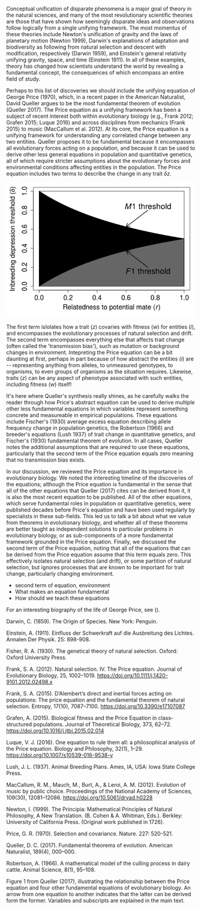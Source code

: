 Conceptual unification of disparate phenomena is a major goal of theory in the natural sciences, and many of the most revolutionary scientific theories are those that have shown how seemingly disparate ideas and observations follow logically from a single unifying framework. The most momentus of these theories include Newton's unification of gravity and the laws of planetary motion (Newton 1999), Darwin's explanations of adaptation and biodiversity as following from natural selection and descent with modification, respectively (Darwin 1959), and Einstein's general relativity unifying gravity, space, and time (Einstein 1911). In all of these examples, theory has changed how scientists understand the world by revealing a fundamental concept, the consequences of which encompass an entire field of study.

Perhaps to this list of discoveries we should include the unifying equation of George Price (1970), which, in a recent paper in the American Naturalist, David Queller argues to be the most fundamental theorem of evolution (Queller 2017). The Price equation as a unifying framework has been a subject of recent interest both within evolutionary biology (e.g., Frank 2012; Grafen 2015; Luque 2016) and across disciplines from mechanics (Frank 2015) to music (MacCallum et al. 2012). At its core, the Price equation is a unifying framework for understanding any correlated change between any two entities. Queller proposes it to be fundamental because it encompasses all evolutionary forces acting on a population, and because it can be used to derive other less general equations in population and quantitative genetics, all of which require stricter assumptions about the evolutionary forces and environmental conditions affecting entities in the population. The Price equation includes two terms to describe the change in any trait $\delta$*z*. 

![The Price equation](https://raw.githubusercontent.com/bradduthie/blog/gh-pages/figures/inbreeding_thresholds.png?token=AFSziaOaQGYGzXY6_Tw7T2WHPlh7U_knks5Ys3R8wA%3D%3D)

The first term islolates how a trait (*z*) covaries with fitness (*w*) for entities (*i*), and encompasses the evolutionary processes of natural selection and drift. The second term encompasses everything else that affects trait change (often called the 'transmission bias'), such as mutation or background changes in environment. Intepreting the Price equation can be a bit daunting at first, perhaps in part because of how abstract the entities (*i*) are -- representing anything from alleles, to unmeasured genotypes, to organisms, to even groups of organisms as the situation requires. Likewise, traits (*z*) can be any aspect of phenotype associated with such entities, including fitness (*w*) itself! 

It's here where Queller's synthesis really shines, as he carefully walks the reader through how Price's abstract equation can be used to derive multiple other less fundamental equations in which variables represent something concrete and measureable in empirical populations. These equations include Fischer's (1930) average excess equation describing allele frequency change in population genetics, the Robertson (1966) and breeder's equations (Lush 1937) of trait change in quantitative genetics, and Fischer's (1930) fundamental theorem of evolution. In all cases, Queller notes the additional assumptions that are required to use these equations, particularly that the second term of the Price equation equals zero meaning that no transmission bias exists.

In our discussion, we reviewed the Price equation and its importance in evolutionary biology. We noted the interesting timeline of the discoveries of the equations; although the Price equation is fundamental in the sense that all of the other equations that Queller (2017) cites can be derived from it, it is also the most recent equation to be published. All of the other equations, which serve fundamental roles in population or quantitative genetics, were published decades before Price's equation and have been used regularly by specialists in these sub-fields. This led us to talk a bit about what we value from theorems in evolutionary biology, and whether all of these theorems are better taught as independent solutions to particular problems in evolutionary biology, or as sub-components of a more fundamental framework grounded in the Price equation. Finally, we discussed the second term of the Price equation, noting that all of the equations that can be derived from the Price equation assume that this term equals zero. This effectively isolates natural selection (and drift), or some partition of natural selection, but ignores processes that are known to be important for trait change, particularly changing environment. 


 - second term of equation, environment
 - What makes an equation fundamental
 - How should we teach these equations


For an interesting biography of the life of George Price, see ().


Darwin, C. (1859). The Origin of Species. New York: Penguin.

Einstein, A. (1911). Einfluss der Schwerkraft auf die Ausbreitung des Lichtes. Annalen Der Physik. 25: 898-908.

Fisher, R. A. (1930). The genetical theory of natural selection. Oxford: Oxford University Press.

Frank, S. A. (2012). Natural selection. IV. The Price equation. Journal of Evolutionary Biology, 25, 1002–1019. https://doi.org/10.1111/j.1420-9101.2012.02498.x

Frank, S. A. (2015). D’Alembert’s direct and inertial forces acting on populations: The price equation and the fundamental theorem of natural selection. Entropy, 17(10), 7087–7100. https://doi.org/10.3390/e17107087

Grafen, A. (2015). Biological fitness and the Price Equation in class-structured populations. Journal of Theoretical Biology, 373, 62–72. https://doi.org/10.1016/j.jtbi.2015.02.014

Luque, V. J. (2016). One equation to rule them all: a philosophical analysis of the Price equation. Biology and Philosophy, 32(1), 1–29. https://doi.org/10.1007/s10539-016-9538-y

Lush, J. L. (1937). Animal Breeding Plans. Ames, IA, USA: Iowa State College Press.

MacCallum, R. M., Mauch, M., Burt, A., & Leroi, A. M. (2012). Evolution of music by public choice. Proceedings of the National Academy of Sciences, 109(30), 12081–12086. https://doi.org/10.5061/dryad.h0228

Newton, I. (1999). The Principia: Mathematical Principles of Natural Philosophy, A New Translation. (B. Cohen & A. Whitman, Eds.). Berkley: University of California Press. (Original work published in 1726).

Price, G. R. (1970). Selection and covariance. Nature. 227: 520-521.

Queller, D. C. (2017). Fundamental theorems of evolution. American Naturalist, 189(4), 000–000.

Robertson, A. (1966). A mathematical model of the culling process in dairy cattle. Animal Science, 8(1), 95–108.






Figure 1 from Queller (2017), illustrating the relationship between the Price equation and four other fundamental equations of evolutionary biology. An arrow from one equation to another indicates that the latter can be derived form the former. Variables and subscripts are explained in the main text.
